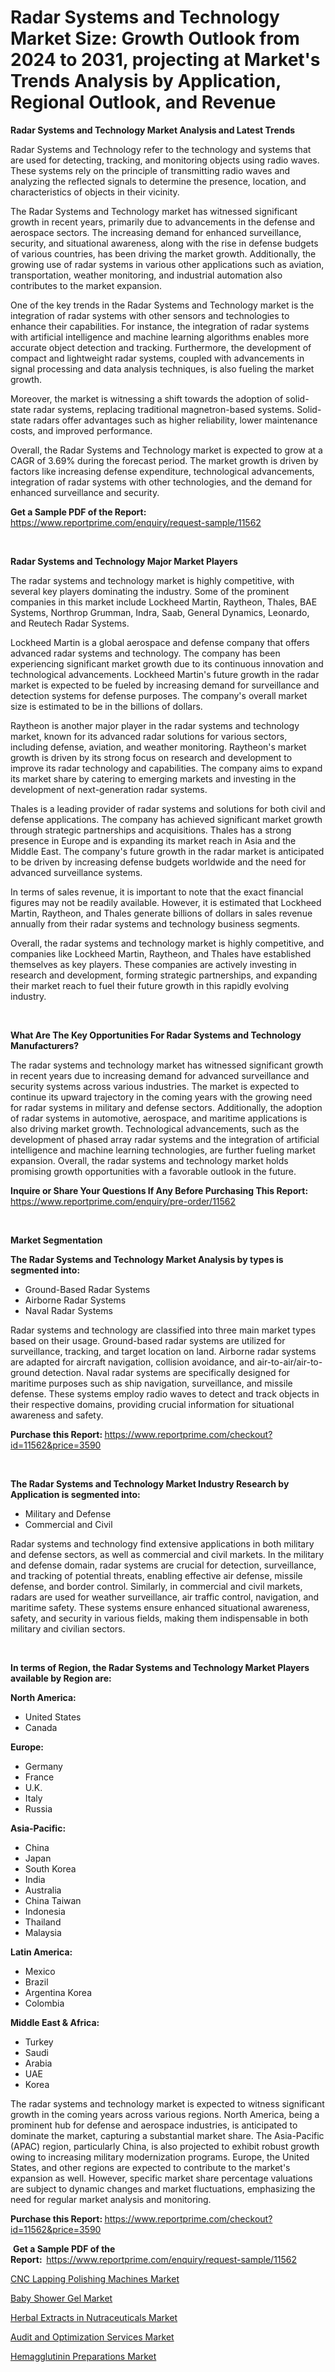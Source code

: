 <p><h1>Radar Systems and Technology Market Size: Growth Outlook from 2024 to 2031, projecting at Market's Trends Analysis by Application, Regional Outlook, and Revenue</h1></p><p><strong>Radar Systems and Technology Market Analysis and Latest Trends</strong></p>
<p><p>Radar Systems and Technology refer to the technology and systems that are used for detecting, tracking, and monitoring objects using radio waves. These systems rely on the principle of transmitting radio waves and analyzing the reflected signals to determine the presence, location, and characteristics of objects in their vicinity.</p><p>The Radar Systems and Technology market has witnessed significant growth in recent years, primarily due to advancements in the defense and aerospace sectors. The increasing demand for enhanced surveillance, security, and situational awareness, along with the rise in defense budgets of various countries, has been driving the market growth. Additionally, the growing use of radar systems in various other applications such as aviation, transportation, weather monitoring, and industrial automation also contributes to the market expansion.</p><p>One of the key trends in the Radar Systems and Technology market is the integration of radar systems with other sensors and technologies to enhance their capabilities. For instance, the integration of radar systems with artificial intelligence and machine learning algorithms enables more accurate object detection and tracking. Furthermore, the development of compact and lightweight radar systems, coupled with advancements in signal processing and data analysis techniques, is also fueling the market growth.</p><p>Moreover, the market is witnessing a shift towards the adoption of solid-state radar systems, replacing traditional magnetron-based systems. Solid-state radars offer advantages such as higher reliability, lower maintenance costs, and improved performance.</p><p>Overall, the Radar Systems and Technology market is expected to grow at a CAGR of 3.69% during the forecast period. The market growth is driven by factors like increasing defense expenditure, technological advancements, integration of radar systems with other technologies, and the demand for enhanced surveillance and security.</p></p>
<p><strong>Get a Sample PDF of the Report:&nbsp;</strong> <a href="https://www.reportprime.com/enquiry/request-sample/11562">https://www.reportprime.com/enquiry/request-sample/11562</a></p>
<p>&nbsp;</p>
<p><strong>Radar Systems and Technology Major Market Players</strong></p>
<p><p>The radar systems and technology market is highly competitive, with several key players dominating the industry. Some of the prominent companies in this market include Lockheed Martin, Raytheon, Thales, BAE Systems, Northrop Grumman, Indra, Saab, General Dynamics, Leonardo, and Reutech Radar Systems.</p><p>Lockheed Martin is a global aerospace and defense company that offers advanced radar systems and technology. The company has been experiencing significant market growth due to its continuous innovation and technological advancements. Lockheed Martin's future growth in the radar market is expected to be fueled by increasing demand for surveillance and detection systems for defense purposes. The company's overall market size is estimated to be in the billions of dollars.</p><p>Raytheon is another major player in the radar systems and technology market, known for its advanced radar solutions for various sectors, including defense, aviation, and weather monitoring. Raytheon's market growth is driven by its strong focus on research and development to improve its radar technology and capabilities. The company aims to expand its market share by catering to emerging markets and investing in the development of next-generation radar systems.</p><p>Thales is a leading provider of radar systems and solutions for both civil and defense applications. The company has achieved significant market growth through strategic partnerships and acquisitions. Thales has a strong presence in Europe and is expanding its market reach in Asia and the Middle East. The company's future growth in the radar market is anticipated to be driven by increasing defense budgets worldwide and the need for advanced surveillance systems.</p><p>In terms of sales revenue, it is important to note that the exact financial figures may not be readily available. However, it is estimated that Lockheed Martin, Raytheon, and Thales generate billions of dollars in sales revenue annually from their radar systems and technology business segments.</p><p>Overall, the radar systems and technology market is highly competitive, and companies like Lockheed Martin, Raytheon, and Thales have established themselves as key players. These companies are actively investing in research and development, forming strategic partnerships, and expanding their market reach to fuel their future growth in this rapidly evolving industry.</p></p>
<p>&nbsp;</p>
<p><strong>What Are The Key Opportunities For Radar Systems and Technology Manufacturers?</strong></p>
<p><p>The radar systems and technology market has witnessed significant growth in recent years due to increasing demand for advanced surveillance and security systems across various industries. The market is expected to continue its upward trajectory in the coming years with the growing need for radar systems in military and defense sectors. Additionally, the adoption of radar systems in automotive, aerospace, and maritime applications is also driving market growth. Technological advancements, such as the development of phased array radar systems and the integration of artificial intelligence and machine learning technologies, are further fueling market expansion. Overall, the radar systems and technology market holds promising growth opportunities with a favorable outlook in the future.</p></p>
<p><strong>Inquire or Share Your Questions If Any Before Purchasing This Report:</strong> <a href="https://www.reportprime.com/enquiry/pre-order/11562">https://www.reportprime.com/enquiry/pre-order/11562</a></p>
<p>&nbsp;</p>
<p><strong>Market Segmentation</strong></p>
<p><strong>The Radar Systems and Technology Market Analysis by types is segmented into:</strong></p>
<p><ul><li>Ground-Based Radar Systems</li><li>Airborne Radar Systems</li><li>Naval Radar Systems</li></ul></p>
<p><p>Radar systems and technology are classified into three main market types based on their usage. Ground-based radar systems are utilized for surveillance, tracking, and target location on land. Airborne radar systems are adapted for aircraft navigation, collision avoidance, and air-to-air/air-to-ground detection. Naval radar systems are specifically designed for maritime purposes such as ship navigation, surveillance, and missile defense. These systems employ radio waves to detect and track objects in their respective domains, providing crucial information for situational awareness and safety.</p></p>
<p><strong>Purchase this Report:&nbsp;</strong><a href="https://www.reportprime.com/checkout?id=11562&price=3590">https://www.reportprime.com/checkout?id=11562&price=3590</a></p>
<p>&nbsp;</p>
<p><strong>The Radar Systems and Technology Market Industry Research by Application is segmented into:</strong></p>
<p><ul><li>Military and Defense</li><li>Commercial and Civil</li></ul></p>
<p><p>Radar systems and technology find extensive applications in both military and defense sectors, as well as commercial and civil markets. In the military and defense domain, radar systems are crucial for detection, surveillance, and tracking of potential threats, enabling effective air defense, missile defense, and border control. Similarly, in commercial and civil markets, radars are used for weather surveillance, air traffic control, navigation, and maritime safety. These systems ensure enhanced situational awareness, safety, and security in various fields, making them indispensable in both military and civilian sectors.</p></p>
<p>&nbsp;</p>
<p><strong>In terms of Region, the Radar Systems and Technology Market Players available by Region are:</strong></p>
<p>
    <p> <strong> North America: </strong>
        <ul>
            <li>United States</li>
            <li>Canada</li>
        </ul>
        </p> 
    <p> <strong> Europe: </strong>
        <ul>
            <li>Germany</li>
            <li>France</li>
            <li>U.K.</li>
            <li>Italy</li>
            <li>Russia</li>
        </ul>
        </p> 
    <p> <strong> Asia-Pacific: </strong>
        <ul>
            <li>China</li>
            <li>Japan</li>
            <li>South Korea</li>
            <li>India</li>
            <li>Australia</li>
            <li>China Taiwan</li>
            <li>Indonesia</li>
            <li>Thailand</li>
            <li>Malaysia</li>
        </ul>
        </p> 
    <p> <strong> Latin America: </strong>
        <ul>
            <li>Mexico</li>
            <li>Brazil</li>
            <li>Argentina Korea</li>
            <li>Colombia</li>
        </ul>
        </p> 
    <p> <strong> Middle East & Africa: </strong>
        <ul>
            <li>Turkey</li>
            <li>Saudi</li>
            <li>Arabia</li>
            <li>UAE</li>
            <li>Korea</li>
        </ul>
    </p>
    </p>
<p><p>The radar systems and technology market is expected to witness significant growth in the coming years across various regions. North America, being a prominent hub for defense and aerospace industries, is anticipated to dominate the market, capturing a substantial market share. The Asia-Pacific (APAC) region, particularly China, is also projected to exhibit robust growth owing to increasing military modernization programs. Europe, the United States, and other regions are expected to contribute to the market's expansion as well. However, specific market share percentage valuations are subject to dynamic changes and market fluctuations, emphasizing the need for regular market analysis and monitoring.</p></p>
<p><strong>Purchase this Report: </strong><a href="https://www.reportprime.com/checkout?id=11562&price=3590">https://www.reportprime.com/checkout?id=11562&price=3590</a></p>
<p>&nbsp;<strong>Get a Sample PDF of the Report:&nbsp;&nbsp;</strong><a href="https://www.reportprime.com/enquiry/request-sample/11562">https://www.reportprime.com/enquiry/request-sample/11562</a></p>
<p><strong></strong></p>
<p><p><a href="https://www.linkedin.com/pulse/cnc-lapping-polishing-machines-market-size-evaluating-its-zp1pc?trackingId=UknIYYdwRZWEjwial%2BewrQ%3D%3D">CNC Lapping Polishing Machines Market</a></p><p><a href="https://www.linkedin.com/pulse/baby-shower-gel-market-size-evaluating-its-trends-growth-hcuuc?trackingId=ExbyRDalRWCRjd799lGjbw%3D%3D">Baby Shower Gel Market</a></p><p><a href="https://www.linkedin.com/pulse/herbal-extracts-nutraceuticals-market-size-share-global-analysis-wc3gf?trackingId=ByF3jz7oQASNODGSZ5Sr0w%3D%3D">Herbal Extracts in Nutraceuticals Market</a></p><p><a href="https://www.linkedin.com/pulse/audit-optimization-services-market-insights-players-forecast-lnmjf?trackingId=rxmTDvVDTOGY9H%2BSmr7GKg%3D%3D">Audit and Optimization Services Market</a></p><p><a href="https://www.linkedin.com/pulse/hemagglutinin-preparations-market-goal-estimating-size-future-hob7f?trackingId=93pAy6SpSzCblFH1rExgsw%3D%3D">Hemagglutinin Preparations Market</a></p></p>